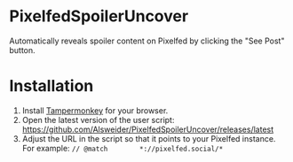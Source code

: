 # PixelfedSpoilerUncover
Automatically reveals spoiler content on Pixelfed by clicking the "See Post" button.

# Installation
1. Install [Tampermonkey](https://www.tampermonkey.net/) for your browser.
2. Open the latest version of the user script: https://github.com/Alsweider/PixelfedSpoilerUncover/releases/latest
3. Adjust the URL in the script so that it points to your Pixelfed instance. For example: `// @match        *://pixelfed.social/*`
